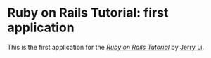 # Ruby on Rails Tutorial: first application

This is the first application for the
[*Ruby on Rails Tutorial*](http://railstutorial.org/)
by [Jerry Li](http://lijerry.co.nz/).